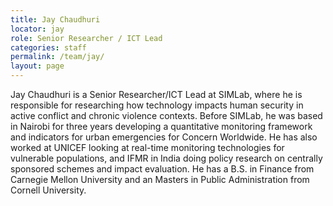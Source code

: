 ```yaml
---
title: Jay Chaudhuri
locator: jay
role: Senior Researcher / ICT Lead
categories: staff
permalink: /team/jay/
layout: page
---
```


Jay Chaudhuri is a Senior Researcher/ICT Lead at SIMLab, where he is responsible for researching how technology impacts human security in active conflict and chronic violence contexts. Before SIMLab, he was based in Nairobi for three years developing a quantitative monitoring framework and indicators for urban emergencies for Concern Worldwide. He has also worked at UNICEF looking at real-time monitoring technologies for vulnerable populations, and IFMR in India doing policy research on centrally sponsored schemes and impact evaluation. He has a B.S. in Finance from Carnegie Mellon University and an Masters in Public Administration from Cornell University.
